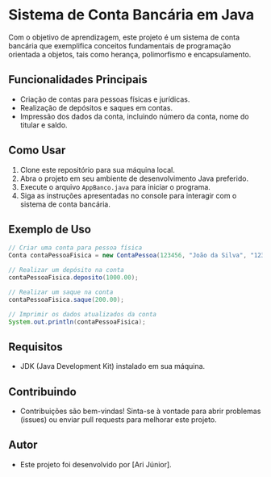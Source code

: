 # Sistema de Conta Bancária em Java

Com o objetivo de aprendizagem, este projeto é um sistema de conta bancária que exemplifica conceitos fundamentais de programação orientada a objetos, tais como herança, polimorfismo e encapsulamento.

## Funcionalidades Principais

- Criação de contas para pessoas físicas e jurídicas.
- Realização de depósitos e saques em contas.
- Impressão dos dados da conta, incluindo número da conta, nome do titular e saldo.

## Como Usar

1. Clone este repositório para sua máquina local.
2. Abra o projeto em seu ambiente de desenvolvimento Java preferido.
3. Execute o arquivo `AppBanco.java` para iniciar o programa.
4. Siga as instruções apresentadas no console para interagir com o sistema de conta bancária.

## Exemplo de Uso

```java
// Criar uma conta para pessoa física
Conta contaPessoaFisica = new ContaPessoa(123456, "João da Silva", "123.456.789-00");

// Realizar um depósito na conta
contaPessoaFisica.deposito(1000.00);

// Realizar um saque na conta
contaPessoaFisica.saque(200.00);

// Imprimir os dados atualizados da conta
System.out.println(contaPessoaFisica);
```





 ## Requisitos

- JDK (Java Development Kit) instalado em sua máquina.

## Contribuindo

- Contribuições são bem-vindas! Sinta-se à vontade para abrir problemas (issues) ou enviar pull requests para melhorar este projeto.

## Autor
- Este projeto foi desenvolvido por [Ari Júnior].




